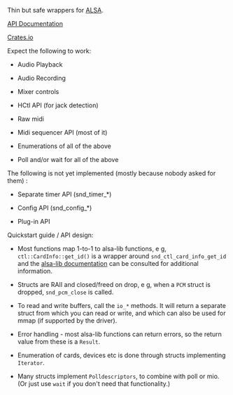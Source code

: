 Thin but safe wrappers for [ALSA](http://http://alsa-project.org).

[API Documentation](http://docs.rs/alsa)

[Crates.io](https://crates.io/crates/alsa)

Expect the following to work:

 * Audio Playback

 * Audio Recording

 * Mixer controls

 * HCtl API (for jack detection)

 * Raw midi

 * Midi sequencer API (most of it)

 * Enumerations of all of the above

 * Poll and/or wait for all of the above

The following is not yet implemented (mostly because nobody asked for them) :

 * Separate timer API (snd_timer_*)

 * Config API (snd_config_*)

 * Plug-in API

Quickstart guide / API design:

 * Most functions map 1-to-1 to alsa-lib functions, e g, `ctl::CardInfo::get_id()` is a wrapper around
   `snd_ctl_card_info_get_id` and the [alsa-lib documentation](http://www.alsa-project.org/alsa-doc/alsa-lib/)
   can be consulted for additional information.

 * Structs are RAII and closed/freed on drop, e g, when a `PCM` struct is dropped, `snd_pcm_close` is called.

 * To read and write buffers, call the `io_*` methods. It will return a separate struct from which you can
   read or write, and which can also be used for mmap (if supported by the driver).

 * Error handling - most alsa-lib functions can return errors, so the return value from these is a `Result`.

 * Enumeration of cards, devices etc is done through structs implementing `Iterator`.

 * Many structs implement `Polldescriptors`, to combine with poll or mio. (Or just use `wait` if you don't need that functionality.)

